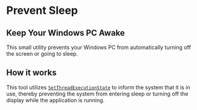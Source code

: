 # Prevent Sleep

## Keep Your Windows PC Awake

This small utility prevents your Windows PC from automatically turning off the screen or going to sleep.

## How it works

This tool utilizes [`SetThreadExecutionState`](https://learn.microsoft.com/en-us/windows/win32/api/winbase/nf-winbase-setthreadexecutionstate) to inform the system that it is in use, thereby preventing the system from entering sleep or turning off the display while the application is running.
